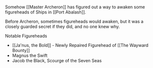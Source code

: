 
Somehow [[Master Archeron]] has figured out a way to awaken some figureheads of Ships in [[Port Abalash]].

Before Archeron, sometimes figureheads would awaken, but it was a closely guarded secret if they did, and no one knew why.

Notable Figureheads
- [[Ja'nus, the Bold]] - Newly Repaired Figurehead of [[The Wayward Bounty]]
- Magnus the Swift
- Jacob the Black, Scourge of the Seven Seas
